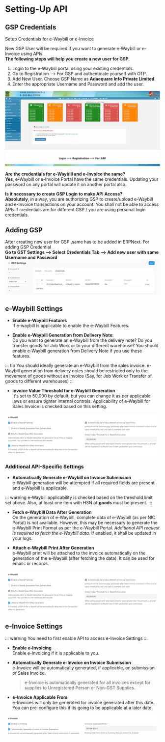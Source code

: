 # Setting-Up API
## GSP Credentials
Setup Credentials for e-Waybill or e-Invoice

New GSP User will be required if you want to generate e-Waybill or e-Invoice using APIs.  
**The following steps will help you create a new user for GSP.**

1. Login to the e-Waybill portal using your existing credentials.
2. Go to Registration --> For GSP and authenticate yourself with OTP.
3. Add New User. Choose GSP Name as **Adaequare Info Private Limited**.
4. Enter the appropriate Username and Password and add the user.

![Create e-Waybill Credentials](./assets/create-e-waybill-e-invoice-credentials.gif)

**Are the credentials for e-Waybill and e-Invoice the same?**  
**Yes**, e-Waybill or e-Invoice Portal have the same credentials. Updating your password on any portal will update it on another portal also.

**Is it necessary to create GSP Login to make API Access?**  
**Absolutely**, in a way, you are authorizing GSP to create/upload e-Waybill and e-Invoice transactions on your account. You shall not be able to access APIs if credentials are for different GSP / you are using personal login credentials.

## Adding GSP 
After creating new user for GSP ,same has to be added in ERPNext.
For adding GSP Credential  
**Go to GST Settings --> Select Credentials Tab --> Add new user with same Username and Password** 
![Adding GSP](./assets/gst_settings_credentials.png)


## e-Waybill Settings

- **Enable e-Waybill Features**  
If e-waybill is applicable to enable the e-Waybill Features.  

- **Enable e-Waybill Generation from Delivery Note**:  
Do you want to generate an e-Waybill from the delivery note? Do you transfer goods for Job Work or to your different warehouse? You should enable e-Waybill generation from Delivery Note if you use these features.

::: tip
You should ideally generate an e-Waybill from the sales invoice. e-Waybill generation from delivery notes should be restricted only to the movement of goods without an Invoice (Say, for Job Work or Transfer of goods to different warehouses)
:::

- **Invoice Value Threshold for e-Waybill Generation**  
It's set to 50,000 by default, but you can change it as per applicable laws or ensure tighter internal controls. Applicability of e-Waybill for Sales Invoice is checked based on this setting.

![e-Waybill Settings](./assets/e_waybill_settings.png)

### Additional API-Specific Settings

- **Automatically Generate e-Waybill on Invoice Submission**  
e-Waybill generation will be attempted if all required fields are present and e-Waybill is applicable.

::: warning
e-Waybill applicability is checked based on the threshold limit set above. Also, at least one item with HSN of **goods** must be present.
:::

- **Fetch e-Waybill Data After Generation**  
On the generation of e-Waybill, complete data of e-Waybill (as per NIC Portal) is not available. However, this may be necessary to generate the e-Waybill Print Format as per the e-Waybill Portal. *Additional API request is required to fetch the e-Waybill data.* If enabled, it shall be updated in your logs.

- **Attach e-Waybill Print After Generation**  
e-Waybill print will be attached to the invoice automatically on the generation of the e-Waybill (after fetching the data). It can be used for emails or records.

![e-Waybill Settings](./assets/e_waybill_settings.png)

## e-Invoice Settings
::: warning
You need to first enable API to access e-Invoice Settings
:::

- **Enable e-Invoicing**  
Enable e-Invoicing if it is applicable to you.

- **Automatically Generate e-Invoice on Invoice Submission**  
e-Invoice will be automatically generated, if applicable, on submission of Sales Invoice.

    > e-Invoice is automatically generated for all invoices except for supplies to Unregistered Person or Non-GST Supplies.

- **e-Invoice Applicable From**  
e-Invoices will only be generated for invoice generated after this date. You can pre-configure this if its going to be applicable at a later date.

![e-Invoice Settings](./assets/e_invoice_settings.png)
